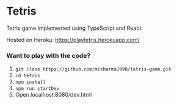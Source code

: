 # Tetris
Tetris game Implemented using TypeScript and React.

Hosted on Heroku: https://playtetris.herokuapp.com/

### Want to play with the code? ###

1. `git clone https://github.com/mcsharma1990/tetris-game.git`
2. `cd tetris`
3. `npm install`
4. `npm run startDev`
5. Open localhost:8080/dev.html


